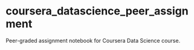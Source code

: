 # coursera_datascience_peer_assignment
Peer-graded assignment notebook for Coursera Data Science course.
